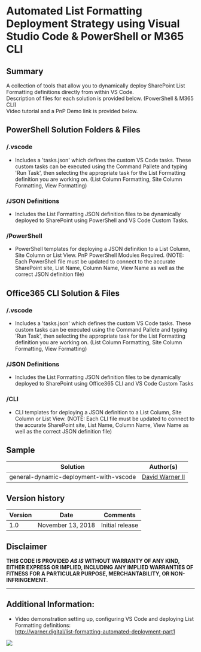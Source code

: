 # Automated List Formatting Deployment Strategy using Visual Studio Code & PowerShell or M365 CLI

## Summary
A collection of tools that allow you to dynamically deploy SharePoint List Formatting definitions directly from within VS Code.<BR>
Description of files for each solution is provided below. (PowerShell & M365 CLI)<BR>
Video tutorial and a PnP Demo link is provided below.

## PowerShell Solution Folders & Files
### /.vscode
- Includes a 'tasks.json' which defines the custom VS Code tasks. These custom tasks can be executed using the Command Pallete and typing 'Run Task', then selecting the appropriate task for the List Formatting definition you are working on. (List Column Formatting, Site Column Formatting, View Formatting)

### /JSON Definitions
- Includes the List Formatting JSON definition files to be dynamically deployed to SharePoint using PowerShell and VS Code Custom Tasks.

### /PowerShell
- PowerShell templates for deploying a JSON definition to a List Column, Site Column or List View. PnP PowerShell Modules Required. (NOTE: Each PowerShell file must be updated to connect to the accurate SharePoint site, List Name, Column Name, View Name as well as the correct JSON definition file)

## Office365 CLI Solution & Files
### /.vscode
- Includes a 'tasks.json' which defines the custom VS Code tasks. These custom tasks can be executed using the Command Pallete and typing 'Run Task', then selecting the appropriate task for the List Formatting definition you are working on. (List Column Formatting, Site Column Formatting, View Formatting)

### /JSON Definitions
- Includes the List Formatting JSON definition files to be dynamically deployed to SharePoint using Office365 CLI and VS Code Custom Tasks

### /CLI
- CLI templates for deploying a JSON definition to a List Column, Site Column or List View. (NOTE: Each CLI file must be updated to connect to the accurate SharePoint site, List Name, Column Name, View Name as well as the correct JSON definition file)


## Sample

Solution|Author(s)
--------|---------
general-dynamic-deployment-with-vscode | [David Warner II](https://github.com/PopWarner)

## Version history

Version|Date|Comments
-------|----|--------
1.0|November 13, 2018|Initial release

## Disclaimer
**THIS CODE IS PROVIDED *AS IS* WITHOUT WARRANTY OF ANY KIND, EITHER EXPRESS OR IMPLIED, INCLUDING ANY IMPLIED WARRANTIES OF FITNESS FOR A PARTICULAR PURPOSE, MERCHANTABILITY, OR NON-INFRINGEMENT.**

---

## Additional Information:
- Video demonstration setting up, configuring VS Code and deploying List Formatting definitions:<BR>
http://warner.digital/list-formatting-automated-deployment-part1 


<img src="https://pnptelemetry.azurewebsites.net/sp-dev-list-formatting/tools/general-dynamic-deployment-with-vscode" />

